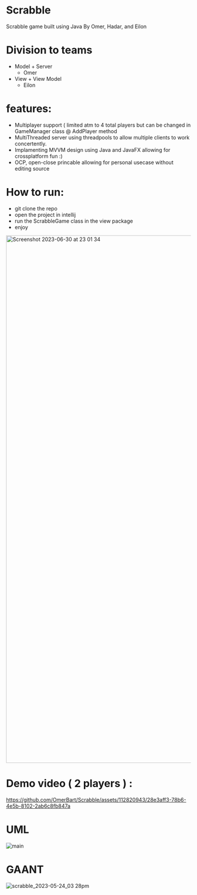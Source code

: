 # Scrabble
Scrabble game built using Java 
By Omer, Hadar, and Eilon

# Division to teams
- Model + Server
   * Omer
- View + View Model
   * Eilon
# features:
- Multiplayer support ( limited atm to 4 total players but can be changed in GameManager class @ AddPlayer method
- MultiThreaded server using threadpools to allow multiple clients to work concertently.
- Implamenting MVVM design using Java and JavaFX allowing for crossplatform fun :)
- OCP, open-close princable allowing for personal usecase without editing source

  
# How to run:
- git clone the repo
- open the project in intellij
- run the ScrabbleGame class in the view package
- enjoy

<img width="1440" alt="Screenshot 2023-06-30 at 23 01 34" src="https://github.com/OmerBart/Scrabble/assets/112820943/4ea41bd0-cf3f-49d8-aeb6-6fd2d6cc1c08">

# Demo video ( 2 players ) : 
https://github.com/OmerBart/Scrabble/assets/112820943/28e3aff3-78b6-4e5b-8102-2ab6c8fb847a

# UML








![main](https://github.com/OmerBart/Scrabble/assets/112820943/75a6b235-9a2d-4629-809c-53b30486152c)










# GAANT
![scrabble_2023-05-24_03 28pm](https://github.com/OmerBart/Scrabble/assets/121627693/6c5c61e5-6dff-4862-8587-b3091034f5ed)


    




